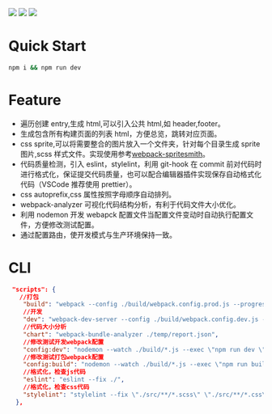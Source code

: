 ![](https://img.shields.io/packagist/l/doctrine/orm.svg)
![](https://img.shields.io/npm/v/webpack-mutipage-template.svg)
![](https://travis-ci.org/Aaron00101010/webpack-mutipage-template.svg?branch=master)

# Quick Start

```bash
npm i && npm run dev
```

# Feature

- 遍历创建 entry,生成 html,可以引入公共 html,如 header,footer。
- 生成包含所有构建页面的列表 html，方便总览，跳转对应页面。
- css sprite,可以将需要整合的图片放入一个文件夹，针对每个目录生成 sprite 图片,scss 样式文件。实现使用参考[webpack-spritesmith](https://www.npmjs.com/package/webpack-spritesmith)。
- 代码质量检测，引入 eslint，stylelint，利用 git-hook 在 commit 前对代码时进行格式化，保证提交代码质量，也可以配合编辑器插件实现保存自动格式化代码（VSCode 推荐使用 prettier）。
- css autoprefix,css 属性按照字母顺序自动排列。
- webpack-analyzer 可视化代码结构分析，有利于代码文件大小优化。
- 利用 nodemon 开发 webapck 配置文件当配置文件变动时自动执行配置文件，方便修改测试配置。
- 通过配置路由，使开发模式与生产环境保持一致。

# CLI

```json
 "scripts": {
   //打包
    "build": "webpack --config ./build/webpack.config.prod.js --progress --mode production",
    //开发
    "dev": "webpack-dev-server --config ./build/webpack.config.dev.js --mode development --progress --open",
    //代码大小分析
    "chart": "webpack-bundle-analyzer ./temp/report.json",
    //修改测试开发webpack配置
    "config:dev": "nodemon --watch ./build/*.js --exec \"npm run dev \"",
    //修改测试打包webpack配置
    "config:build": "nodemon --watch ./build/*.js --exec \"npm run build\"",
    //格式化，检查js代码
    "eslint": "eslint --fix ./",
    //格式化，检查css代码
    "stylelint": "stylelint --fix \"./src/**/*.scss\" \"./src/**/*.css\""
  },
```
